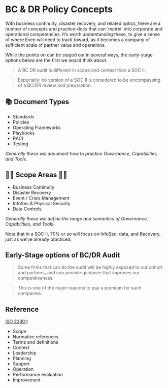 # BC & DR Policy Concepts


With business continuity, disaster recovery, and related optics, there are a number of concepts and practice-docs that can 'matrix' into corporate and operational competencies.  It’s worth understanding these, to give a sense of where Even will need to track toward, as it becomes a company of sufficient scale of partner value and operations. 

While the points on can be staged out in several ways, the early-stage options below are the first we would think about.

> A BC DR audit is different in scope and context than a SOC II.

> Especially: no version of a SOC II is considered to be encompassing of a BC/DR review and preparation.

## 📚 Document Types

* Standards
* Policies
* Operating Frameworks
* Playbooks
* RACI
* Testing

*Generally these will document how to practice Governance, Capabilities, and Tools.*


## 👩‍🔬 Scope Areas 👨‍🔬

* Business Continuity
* Disaster Recovery
* Event / Crisis Management
* InfoSec & Physical Security
* Data Controls

*Generally these will define the range and semantics of Governance, Capabilities, and Tools.*

Note that in a SOC II, 70% or so will focus on InfoSec, data, and Recovery, just as we’ve already practiced.  


## Early-Stage options of BC/DR Audit

> Some firms that can do the audit will be highly exposed to our cohort and partners, and can provide guidance that improves our competitiveness.  

> This is one of the major reasons to pay a premium for such companies.


## Reference

[ISO 22301](https://en.wikipedia.org/wiki/ISO_22301):

* Scope
* Normative references
* Terms and definitions
* Context
* Leadership
* Planning
* Support
* Operation
* Performance evaluation
* Improvement
